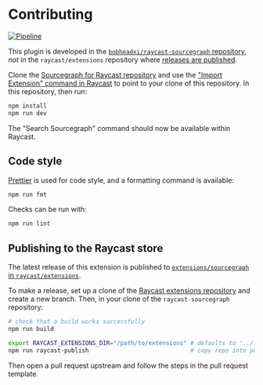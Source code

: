 # Contributing

[![Pipeline](https://github.com/bobheadxi/raycast-sourcegraph/actions/workflows/pipeline.yml/badge.svg)](https://github.com/bobheadxi/raycast-sourcegraph/actions/workflows/pipeline.yml)

This plugin is developed in the [`bobheadxi/raycast-sourcegraph` repository](https://github.com/bobheadxi/raycast-sourcegraph), _not_ in the `raycast/extensions` repository where [releases are published](#publishing-to-the-raycast-store).

Clone the [Sourcegraph for Raycast repository](https://github.com/bobheadxi/raycast-sourcegraph) and use the ["Import Extension" command in Raycast](https://developers.raycast.com/basics/import-an-extension#import-the-extension) to point to your clone of this repository. In this repository, then run:

```sh
npm install
npm run dev
```

The "Search Sourcegraph" command should now be available within Raycast.

## Code style

[Prettier](https://prettier.io/) is used for code style, and a formatting command is available:

```sh
npm run fmt
```

Checks can be run with:

```sh
npm run lint
```

## Publishing to the Raycast store

The latest release of this extension is published to [`extensions/sourcegraph` in `raycast/extensions`](https://github.com/raycast/extensions/tree/main/extensions/sourcegraph).

To make a release, set up a clone of the [Raycast extensions repository](https://github.com/raycast/extensions) and create a new branch.
Then, in your clone of the `raycast-sourcegraph` repository:

```sh
# check that a build works successfully
npm run build

export RAYCAST_EXTENSIONS_DIR="/path/to/extensions" # defaults to '../../raycast/extensions'
npm run raycast-publish                             # copy repo into publish directory
```

Then open a pull request upstream and follow the steps in the pull request template.
